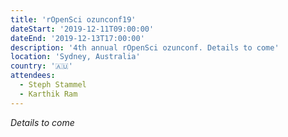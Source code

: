```yaml
---
title: 'rOpenSci ozunconf19'
dateStart: '2019-12-11T09:00:00'
dateEnd: '2019-12-13T17:00:00'
description: '4th annual rOpenSci ozunconf. Details to come'
location: 'Sydney, Australia'
country: '🇦🇺'
attendees:
  - Steph Stammel
  - Karthik Ram
---
```

_Details to come_
